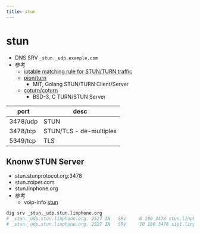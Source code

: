 ```yaml
---
title: stun
---
```


# stun

- DNS SRV `_stun._udp.example.com`
- 参考
  - [iptable matching rule for STUN/TURN traffic](https://askubuntu.com/questions/1043752)
  - [pion/turn](https://github.com/pion/turn)
    - MIT, Golang STUN/TURN Client/Server
  - [coturn/coturn](https://github.com/coturn/coturn)
    - BSD-3, C TURN/STUN Server

| port     | desc                    |
| -------- | ----------------------- |
| 3478/udp | STUN                    |
| 3478/tcp | STUN/TLS - de-multiplex |
| 5349/tcp | TLS                     |

## Knonw STUN Server

- stun.stunprotocol.org:3478
- stun.zoiper.com
- stun.linphone.org
- 参考
  - voip-info [stun](https://www.voip-info.org/stun/)

```bash
dig srv _stun._udp.stun.linphone.org
# _stun._udp.stun.linphone.org. 2527 IN   SRV     0 100 3478 stun.linphone.org.
# _stun._udp.stun.linphone.org. 2527 IN   SRV     10 100 3478 sip1.linphone.org.
```

